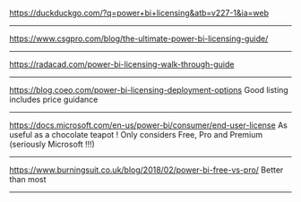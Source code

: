 https://duckduckgo.com/?q=power+bi+licensing&atb=v227-1&ia=web

------------

https://www.csgpro.com/blog/the-ultimate-power-bi-licensing-guide/

------------

https://radacad.com/power-bi-licensing-walk-through-guide

------------

https://blog.coeo.com/power-bi-licensing-deployment-options
Good listing includes price guidance

------------

https://docs.microsoft.com/en-us/power-bi/consumer/end-user-license
As useful as a chocolate teapot !
Only considers Free, Pro and Premium (seriously Microsoft !!!)

------------

https://www.burningsuit.co.uk/blog/2018/02/power-bi-free-vs-pro/
Better than most

------------
